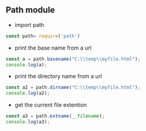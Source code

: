 ## Path module
- import path
```js
const path= require('path')
```
- print the base name from a url
```js
const a = path.basename("C:\\temp\\myfile.html");
console.log(a);
```

- print the directory name from a url
```js
const a2 = path.dirname("C:\\temp\\myfile.html");
console.log(a2);
```

- get the current file extention
```js
const a3 = path.extname(__filename);
console.log(a3);
```




